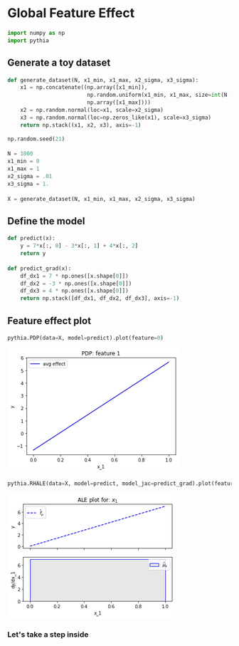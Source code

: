 # Global Feature Effect


```python
import numpy as np
import pythia
```

## Generate a toy dataset


```python
def generate_dataset(N, x1_min, x1_max, x2_sigma, x3_sigma):
    x1 = np.concatenate((np.array([x1_min]),
                         np.random.uniform(x1_min, x1_max, size=int(N - 2)),
                         np.array([x1_max])))
    x2 = np.random.normal(loc=x1, scale=x2_sigma)
    x3 = np.random.normal(loc=np.zeros_like(x1), scale=x3_sigma)
    return np.stack((x1, x2, x3), axis=-1)

```


```python
np.random.seed(21)

N = 1000
x1_min = 0
x1_max = 1
x2_sigma = .01
x3_sigma = 1.

X = generate_dataset(N, x1_min, x1_max, x2_sigma, x3_sigma)
```

## Define the model


```python
def predict(x):
    y = 7*x[:, 0] - 3*x[:, 1] + 4*x[:, 2]
    return y

def predict_grad(x):
    df_dx1 = 7 * np.ones([x.shape[0]])
    df_dx2 = -3 * np.ones([x.shape[0]])
    df_dx3 = 4 * np.ones([x.shape[0]])
    return np.stack([df_dx1, df_dx2, df_dx3], axis=-1)
```

## Feature effect plot


```python
pythia.PDP(data=X, model=predict).plot(feature=0)
```


    
![png](00_linear_global_effect_files/00_linear_global_effect_8_0.png)
    



```python
pythia.RHALE(data=X, model=predict, model_jac=predict_grad).plot(feature=0)
```


    
![png](00_linear_global_effect_files/00_linear_global_effect_9_0.png)
    


### Let's take a step inside


```python

```

